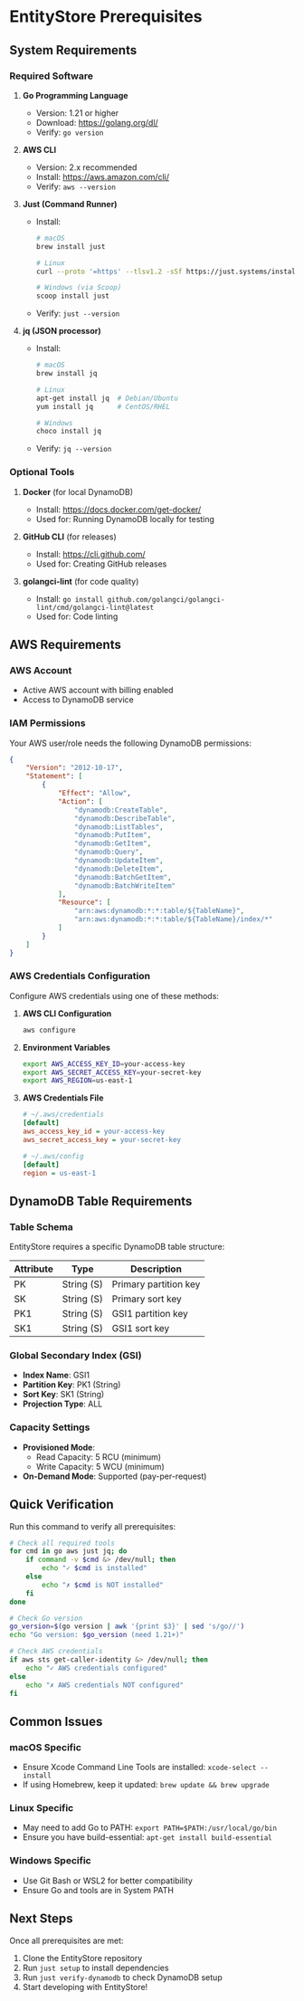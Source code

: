 # EntityStore Prerequisites

## System Requirements

### Required Software

1. **Go Programming Language**
   - Version: 1.21 or higher
   - Download: https://golang.org/dl/
   - Verify: `go version`

2. **AWS CLI**
   - Version: 2.x recommended
   - Install: https://aws.amazon.com/cli/
   - Verify: `aws --version`

3. **Just (Command Runner)**
   - Install:
     ```bash
     # macOS
     brew install just
     
     # Linux
     curl --proto '=https' --tlsv1.2 -sSf https://just.systems/install.sh | bash -s -- --to /usr/local/bin
     
     # Windows (via Scoop)
     scoop install just
     ```
   - Verify: `just --version`

4. **jq (JSON processor)**
   - Install:
     ```bash
     # macOS
     brew install jq
     
     # Linux
     apt-get install jq  # Debian/Ubuntu
     yum install jq      # CentOS/RHEL
     
     # Windows
     choco install jq
     ```
   - Verify: `jq --version`

### Optional Tools

1. **Docker** (for local DynamoDB)
   - Install: https://docs.docker.com/get-docker/
   - Used for: Running DynamoDB locally for testing

2. **GitHub CLI** (for releases)
   - Install: https://cli.github.com/
   - Used for: Creating GitHub releases

3. **golangci-lint** (for code quality)
   - Install: `go install github.com/golangci/golangci-lint/cmd/golangci-lint@latest`
   - Used for: Code linting

## AWS Requirements

### AWS Account
- Active AWS account with billing enabled
- Access to DynamoDB service

### IAM Permissions
Your AWS user/role needs the following DynamoDB permissions:

```json
{
    "Version": "2012-10-17",
    "Statement": [
        {
            "Effect": "Allow",
            "Action": [
                "dynamodb:CreateTable",
                "dynamodb:DescribeTable",
                "dynamodb:ListTables",
                "dynamodb:PutItem",
                "dynamodb:GetItem",
                "dynamodb:Query",
                "dynamodb:UpdateItem",
                "dynamodb:DeleteItem",
                "dynamodb:BatchGetItem",
                "dynamodb:BatchWriteItem"
            ],
            "Resource": [
                "arn:aws:dynamodb:*:*:table/${TableName}",
                "arn:aws:dynamodb:*:*:table/${TableName}/index/*"
            ]
        }
    ]
}
```

### AWS Credentials Configuration
Configure AWS credentials using one of these methods:

1. **AWS CLI Configuration**
   ```bash
   aws configure
   ```

2. **Environment Variables**
   ```bash
   export AWS_ACCESS_KEY_ID=your-access-key
   export AWS_SECRET_ACCESS_KEY=your-secret-key
   export AWS_REGION=us-east-1
   ```

3. **AWS Credentials File**
   ```ini
   # ~/.aws/credentials
   [default]
   aws_access_key_id = your-access-key
   aws_secret_access_key = your-secret-key
   
   # ~/.aws/config
   [default]
   region = us-east-1
   ```

## DynamoDB Table Requirements

### Table Schema
EntityStore requires a specific DynamoDB table structure:

| Attribute | Type | Description |
|-----------|------|-------------|
| PK | String (S) | Primary partition key |
| SK | String (S) | Primary sort key |
| PK1 | String (S) | GSI1 partition key |
| SK1 | String (S) | GSI1 sort key |

### Global Secondary Index (GSI)
- **Index Name**: GSI1
- **Partition Key**: PK1 (String)
- **Sort Key**: SK1 (String)
- **Projection Type**: ALL

### Capacity Settings
- **Provisioned Mode**:
  - Read Capacity: 5 RCU (minimum)
  - Write Capacity: 5 WCU (minimum)
- **On-Demand Mode**: Supported (pay-per-request)

## Quick Verification

Run this command to verify all prerequisites:

```bash
# Check all required tools
for cmd in go aws just jq; do
    if command -v $cmd &> /dev/null; then
        echo "✓ $cmd is installed"
    else
        echo "✗ $cmd is NOT installed"
    fi
done

# Check Go version
go_version=$(go version | awk '{print $3}' | sed 's/go//')
echo "Go version: $go_version (need 1.21+)"

# Check AWS credentials
if aws sts get-caller-identity &> /dev/null; then
    echo "✓ AWS credentials configured"
else
    echo "✗ AWS credentials NOT configured"
fi
```

## Common Issues

### macOS Specific
- Ensure Xcode Command Line Tools are installed: `xcode-select --install`
- If using Homebrew, keep it updated: `brew update && brew upgrade`

### Linux Specific
- May need to add Go to PATH: `export PATH=$PATH:/usr/local/go/bin`
- Ensure you have build-essential: `apt-get install build-essential`

### Windows Specific
- Use Git Bash or WSL2 for better compatibility
- Ensure Go and tools are in System PATH

## Next Steps

Once all prerequisites are met:
1. Clone the EntityStore repository
2. Run `just setup` to install dependencies
3. Run `just verify-dynamodb` to check DynamoDB setup
4. Start developing with EntityStore!
